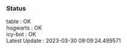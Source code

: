 ### Status


table : OK  
hogwarts : OK  
icy-bot : OK  
Latest Update : 2023-03-30 09:09:24.499571
